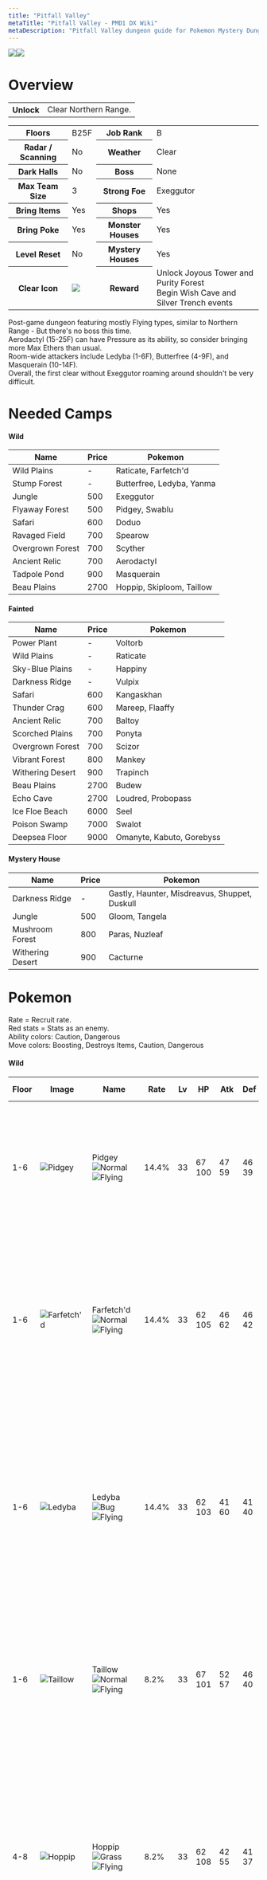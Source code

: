 ```yaml
---
title: "Pitfall Valley"
metaTitle: "Pitfall Valley - PMD1 DX Wiki"
metaDescription: "Pitfall Valley dungeon guide for Pokemon Mystery Dungeon: Rescue Team DX."
---
```


<div class="pageTopImage dungeonPageTopImage2">
  <img src="../images/areas/pitfall_valley.jpg"/><img src="../images/areas/pitfall_valley_2.jpg"/>
</div>

# Overview

<table class="dungeonOverview">
  <tr>
    <th>Unlock</th>
    <td class="highlightYellow">Clear Northern Range.</td>
  </tr>
</table>

<table class="dungeonTable">
  <tr>
    <th>Floors</th>
    <td>B25F</td>
    <th>Job Rank</th>
    <td>B</td>
  </tr>
  <tr>
    <th>Radar / Scanning</th>
    <td>No</td>
    <th>Weather</th>
    <td>Clear</td>
  </tr>
  <tr>
    <th>Dark Halls</th>
    <td>No</td>
    <th>Boss</th>
    <td>None</td>
  </tr>
  <tr>
    <th>Max Team Size</th>
    <td>3</td>
    <th>Strong Foe</th>
    <td>Exeggutor</td>
  </tr>
  <tr>
    <th>Bring Items</th>
    <td>Yes</td>
    <th>Shops</th>
    <td>Yes</td>
  </tr>
  <tr>
    <th>Bring Poke</th>
    <td>Yes</td>
    <th>Monster Houses</th>
    <td>Yes</td>
  </tr>
  <tr>
    <th>Level Reset</th>
    <td>No</td>
    <th>Mystery Houses</th>
    <td>Yes</td>
  </tr>
  <tr>
    <th>Clear Icon</th>
    <td><img src="../images/other/clear_11.jpg"/></td>
    <th>Reward</th>
    <td>Unlock Joyous Tower and Purity Forest<br/>Begin Wish Cave and Silver Trench events</td>
  </tr>
</table>

Post-game dungeon featuring mostly Flying types, similar to Northern Range - But there's no boss this time.<br/>Aerodactyl (15-25F) can have Pressure as its ability, so consider bringing more Max Ethers than usual.<br/>Room-wide attackers include Ledyba (1-6F), Butterfree (4-9F), and Masquerain (10-14F).<br/>Overall, the first clear without Exeggutor roaming around shouldn't be very difficult.

# Needed Camps

#### Wild

|Name|Price|Pokemon|
|-|-|-|
|Wild Plains|-|Raticate, Farfetch'd|
|Stump Forest|-|Butterfree, Ledyba, Yanma|
|Jungle|500|Exeggutor|
|Flyaway Forest|500|Pidgey, Swablu|
|Safari|600|Doduo|
|Ravaged Field|700|Spearow|
|Overgrown Forest|700|Scyther|
|Ancient Relic|700|Aerodactyl|
|Tadpole Pond|900|Masquerain|
|Beau Plains|2700|Hoppip, Skiploom, Taillow|

#### Fainted

|Name|Price|Pokemon|
|-|-|-|
|Power Plant|-|Voltorb|
|Wild Plains|-|Raticate|
|Sky-Blue Plains|-|Happiny|
|Darkness Ridge|-|Vulpix|
|Safari|600|Kangaskhan|
|Thunder Crag|600|Mareep, Flaaffy|
|Ancient Relic|700|Baltoy|
|Scorched Plains|700|Ponyta|
|Overgrown Forest|700|Scizor|
|Vibrant Forest|800|Mankey|
|Withering Desert|900|Trapinch|
|Beau Plains|2700|Budew|
|Echo Cave|2700|Loudred, Probopass|
|Ice Floe Beach|6000|Seel|
|Poison Swamp|7000|Swalot|
|Deepsea Floor|9000|Omanyte, Kabuto, Gorebyss|

#### Mystery House

|Name|Price|Pokemon|
|-|-|-|
|Darkness Ridge|-|Gastly, Haunter, Misdreavus, Shuppet, Duskull|
|Jungle|500|Gloom, Tangela|
|Mushroom Forest|800|Paras, Nuzleaf|
|Withering Desert|900|Cacturne|

# Pokemon

Rate = Recruit rate.<br/>Red stats = Stats as an enemy.<br/>Ability colors: <span class="highlightYellow">Caution</span>, <span class="highlightOrange">Dangerous</span><br/>Move colors: <span class="boost">Boosting</span>, <span class="item">Destroys Items</span>, <span class="caution">Caution</span>, <span class="extreme">Dangerous</span>

#### Wild

|Floor|Image|Name|Rate|Lv|HP|Atk|Def|SpA|SpD|Spe|Exp|Ability + Moves|
|-|-|-|-|-|-|-|-|-|-|-|-|-|
|1-6|![Pidgey](../images/pokemon/016.png)|Pidgey<br/>![Normal](../images/type/normal.gif) ![Flying](../images/type/flying.gif)|14.4%|33|67<br/><span class="redText">100</span>|47<br/><span class="redText">59</span>|46<br/><span class="redText">39</span>|42<br/><span class="redText">55</span>|41<br/><span class="redText">41</span>|53<br/><span class="redText">53</span>|69|Keen Eye or Tangled Feet<br/>Sand Attack / Whirlwind / Twister /<br/>Gust / Tackle / Quick Attack / Agility /<br/>Wing Attack / Feather Dance|
|1-6|![Farfetch'd](../images/pokemon/083.png)|Farfetch'd<br/>![Normal](../images/type/normal.gif) ![Flying](../images/type/flying.gif)|14.4%|33|62<br/><span class="redText">105</span>|46<br/><span class="redText">62</span>|46<br/><span class="redText">42</span>|46<br/><span class="redText">62</span>|46<br/><span class="redText">43</span>|50<br/><span class="redText">50</span>|83|Keen Eye or Inner Focus<br/>Peck / Aerial Ace / Fury Attack / Leer /<br/>Fury Cutter / Sand Attack / Air Cutter /<br/>Poison Jab / Knock Off / Night Slash /<br/>Swords Dance / Brave Bird / Agility /<br/>Slash|
|1-6|![Ledyba](../images/pokemon/165.png)|Ledyba<br/>![Bug](../images/type/bug.gif) ![Flying](../images/type/flying.gif)|14.4%|33|62<br/><span class="redText">103</span>|41<br/><span class="redText">60</span>|41<br/><span class="redText">40</span>|46<br/><span class="redText">63</span>|61<br/><span class="redText">44</span>|59<br/><span class="redText">59</span>|85|Swarm or Early Bird<br/>Tackle / Supersonic / Light Screen /<br/>Bug Buzz / Safeguard / Mach Punch /<br/>Reflect / Comet Punch / Silver Wind /<br/>Swift / Baton Pass / Agility<br/><span class="orangeText">※ Spawns in sleeping groups of 4.</span>|
|1-6|![Taillow](../images/pokemon/276.png)|Taillow<br/>![Normal](../images/type/normal.gif) ![Flying](../images/type/flying.gif)|8.2%|33|67<br/><span class="redText">101</span>|52<br/><span class="redText">57</span>|46<br/><span class="redText">40</span>|41<br/><span class="redText">56</span>|41<br/><span class="redText">43</span>|62<br/><span class="redText">62</span>|77|Guts<br/>Peck / Focus Energy / Quick Attack /<br/>Growl / Wing Attack / Double Team /<br/>Aerial Ace / Quick Guard / Air Slash /<br/>Agility|
|4-8|![Hoppip](../images/pokemon/187.png)|Hoppip<br/>![Grass](../images/type/grass.gif) ![Flying](../images/type/flying.gif)|8.2%|33|62<br/><span class="redText">108</span>|42<br/><span class="redText">55</span>|41<br/><span class="redText">37</span>|42<br/><span class="redText">55</span>|46<br/><span class="redText">37</span>|56<br/><span class="redText">56</span>|65|Chlorophyll or Leaf Guard<br/>Stun Spore / Leech Seed / Tail Whip /<br/>Tackle / Rage Powder / Bullet Seed /<br/>Poison Powder / Synthesis / Splash /<br/>Absorb / Mega Drain / Acrobatics /<br/>Fairy Wind / Sleep Powder|
|4-9|![Butterfree](../images/pokemon/012.png)|Butterfree<br/>![Bug](../images/type/bug.gif) ![Flying](../images/type/flying.gif)|8.2%|33|62<br/><span class="redText">112</span>|36<br/><span class="redText">59</span>|46<br/><span class="redText">38</span>|38<br/><span class="redText">64</span>|36<br/><span class="redText">38</span>|47<br/><span class="redText">47</span>|90|Compound Eyes<br/>Gust / Confusion / Poison Powder /<br/>Stun Spore / Psybeam / Supersonic /<br/>Whirlwind / Safeguard / Bug Buzz /<br/>Sleep Powder / Silver Wind|
|4-9|![Raticate](../images/pokemon/020.png)|Raticate<br/>![Normal](../images/type/normal.gif)|10.8%|33|62<br/><span class="redText">109</span>|52<br/><span class="redText">61</span>|46<br/><span class="redText">42</span>|41<br/><span class="redText">58</span>|46<br/><span class="redText">42</span>|56<br/><span class="redText">56</span>|76|Run Away or Guts<br/>Tackle / Tail Whip / Swords Dance /<br/>Sucker Punch / Quick Attack / Bite /<br/>Pursuit / Scary Face / Hyper Fang /<br/>Focus Energy / Crunch / Assurance|
|4-9|![Spearow](../images/pokemon/021.png)|Spearow<br/>![Normal](../images/type/normal.gif) ![Flying](../images/type/flying.gif)|14.4%|33|67<br/><span class="redText">106</span>|62<br/><span class="redText">60</span>|46<br/><span class="redText">39</span>|46<br/><span class="redText">55</span>|46<br/><span class="redText">41</span>|56<br/><span class="redText">56</span>|71|Keen Eye<br/>Peck / Leer / Fury Attack / Pursuit /<br/>Mirror Move / Roost / Agility / Growl /<br/>Assurance / Focus Energy / Aerial Ace|
|4-25<br/><span class="highlightOrange">Foe</span>|![Exeggutor](../images/pokemon/103.png)<br/><br/>![Shiny](../images/shiny/103.png)|Exeggutor<br/>![Grass](../images/type/grass.gif) ![Psychic](../images/type/psychic.gif)|-6.4%|60|94<br/><span class="redText">555</span>|83<br/><span class="redText">150</span>|60<br/><span class="redText">65</span>|91<br/><span class="redText">150</span>|55<br/><span class="redText">65</span>|107<br/><span class="redText">200</span>|790|Chlorophyll<br/>Egg Bomb / Seed Bomb / Barrage /<br/>Hypnosis / Confusion / Psyshock /<br/>Stomp / Wood Hammer / Leaf Storm<br/><span class="orangeText">※ Friend Bow required to recruit.</span>|
|7-12|![Doduo](../images/pokemon/084.png)|Doduo<br/>![Normal](../images/type/normal.gif) ![Flying](../images/type/flying.gif)|10.8%|33|67<br/><span class="redText">111</span>|67<br/><span class="redText">57</span>|46<br/><span class="redText">43</span>|46<br/><span class="redText">56</span>|46<br/><span class="redText">41</span>|56<br/><span class="redText">56</span>|81|Run Away or Early Bird<br/>Peck / Growl / Quick Attack / Rage /<br/>Fury Attack / Pursuit / Acupressure /<br/>Pluck / Double Hit / Agility / Uproar|
|7-12|![Swablu](../images/pokemon/333.png)|Swablu<br/>![Normal](../images/type/normal.gif) ![Flying](../images/type/flying.gif)|10.8%|33|67<br/><span class="redText">115</span>|52<br/><span class="redText">60</span>|51<br/><span class="redText">43</span>|46<br/><span class="redText">60</span>|51<br/><span class="redText">43</span>|53<br/><span class="redText">53</span>|80|Natural Cure<br/>Mist / Astonish / Disarming Voice /<br/>Growl / Fury Attack / Mirror Move /<br/>Sing / Round / Natural Gift / Refresh /<br/>Take Down / Peck / Safeguard|
|9-15|![Yanma](../images/pokemon/193.png)|Yanma<br/>![Bug](../images/type/bug.gif) ![Flying](../images/type/flying.gif)|14.4%|33|76<br/><span class="redText">116</span>|52<br/><span class="redText">58</span>|51<br/><span class="redText">39</span>|67<br/><span class="redText">62</span>|41<br/><span class="redText">37</span>|59<br/><span class="redText">59</span>|80|Speed Boost or Compound Eyes<br/>Tackle / Foresight / Quick Attack /<br/>Double Team / Sonic Boom / Detect /<br/>Ancient Power / Uproar / Pursuit /<br/>Supersonic|
|10-14|![Masquerain](../images/pokemon/284.png)|Masquerain<br/>![Bug](../images/type/bug.gif) ![Flying](../images/type/flying.gif)|10.8%|33|67<br/><span class="redText">117</span>|46<br/><span class="redText">59</span>|46<br/><span class="redText">41</span>|52<br/><span class="redText">65</span>|46<br/><span class="redText">41</span>|50<br/><span class="redText">50</span>|85|Intimidate<br/>Sweet Scent / Bug Buzz / Whirlwind /<br/>Quick Attack / Bubble / Stun Spore /<br/>Gust / Water Sport / Quiver Dance /<br/>Scary Face / Silver Wind / Air Cutter /<br/>Ominous Wind|
|13-18|![Scyther](../images/pokemon/123.png)|Scyther<br/>![Bug](../images/type/bug.gif) ![Flying](../images/type/flying.gif)|14.4%|33|67<br/><span class="redText">120</span>|73<br/><span class="redText">68</span>|51<br/><span class="redText">40</span>|46<br/><span class="redText">60</span>|46<br/><span class="redText">40</span>|53<br/><span class="redText">53</span>|90|Swarm or Technician<br/>Vacuum Wave / Quick Attack / Leer /<br/>Focus Energy / Slash / False Swipe /<br/>Pursuit / Wing Attack / Fury Cutter /<br/>Razor Wind / Agility|
|15-22|![Skiploom](../images/pokemon/188.png)|Skiploom<br/>![Grass](../images/type/grass.gif) ![Flying](../images/type/flying.gif)|10.8%|33|62<br/><span class="redText">110</span>|42<br/><span class="redText">60</span>|41<br/><span class="redText">39</span>|42<br/><span class="redText">60</span>|46<br/><span class="redText">38</span>|56<br/><span class="redText">53</span>|81|Chlorophyll or Leaf Guard<br/>Stun Spore / Leech Seed / Tail Whip /<br/>Tackle / Fairy Wind / Bullet Seed /<br/>Poison Powder / Synthesis / Splash /<br/>Absorb / Mega Drain / Acrobatics /<br/>Sleep Powder|
|15-25|![Aerodactyl](../images/pokemon/142.png)|Aerodactyl<br/>![Rock](../images/type/rock.gif) ![Flying](../images/type/flying.gif)|10.8%|33|67<br/><span class="redText">125</span>|62<br/><span class="redText">69</span>|46<br/><span class="redText">42</span>|46<br/><span class="redText">61</span>|46<br/><span class="redText">42</span>|62<br/><span class="redText">62</span>|95|Rock Head or Pressure<br/>Iron Head / Thunder Fang / Ice Fang /<br/>Fire Fang / Wing Attack / Supersonic /<br/>Roar / Scary Face / Crunch / Agility /<br/>Bite / Ancient Power<br/><span class="orangeText">※ Can Mega Evolve.</span>|

#### Fainted

|Image|Name|Lv|HP|Atk|Def|SpA|SpD|Spe|
|-|-|-|-|-|-|-|-|-|
|![Raticate](../images/pokemon/020.png)|Raticate<br/>![Normal](../images/type/normal.gif)|35|63|53|47|42|47|58|
|![Vulpix](../images/pokemon/037.png)|Vulpix<br/>![Fire](../images/type/fire.gif)|35|68|53|47|53|52|58|
|![Mankey](../images/pokemon/056.png)|Mankey<br/>![Fighting](../images/type/fighting.gif)|35|68|63|47|48|47|58|
|![Ponyta](../images/pokemon/077.png)|Ponyta<br/>![Fire](../images/type/fire.gif)|37|70|65|48|55|47|70|
|![Seel](../images/pokemon/086.png)|Seel<br/>![Water](../images/type/water.gif)|35|78|53|52|48|52|60|
|![Voltorb](../images/pokemon/100.png)|Voltorb<br/>![Electric](../images/type/electric.gif)|35|68|48|47|53|47|64|
|![Kangaskhan](../images/pokemon/115.png)|Kangaskhan<br/>![Normal](../images/type/normal.gif)|35|78|63|52|42|47|58|
|![Omanyte](../images/pokemon/138.png)|Omanyte<br/>![Rock](../images/type/rock.gif) ![Water](../images/type/water.gif)|35|68|48|62|69|47|52|
|![Kabuto](../images/pokemon/140.png)|Kabuto<br/>![Rock](../images/type/rock.gif) ![Water](../images/type/water.gif)|35|68|69|62|48|47|55|
|![Mareep](../images/pokemon/179.png)|Mareep<br/>![Electric](../images/type/electric.gif)|37|71|51|48|58|47|54|
|![Flaaffy](../images/pokemon/180.png)|Flaaffy<br/>![Electric](../images/type/electric.gif)|37|71|51|48|58|47|54|
|![Scizor](../images/pokemon/212.png)|Scizor<br/>![Bug](../images/type/bug.gif) ![Steel](../images/type/steel.gif)|35|68|75|52|48|47|55|
|![Loudred](../images/pokemon/294.png)|Loudred<br/>![Normal](../images/type/normal.gif)|37|71|57|43|51|42|61|
|![Swalot](../images/pokemon/317.png)|Swalot<br/>![Poison](../images/type/poison.gif)|37|79|55|53|55|47|54|
|![Trapinch](../images/pokemon/328.png)|Trapinch<br/>![Ground](../images/type/ground.gif)|35|64|55|42|45|42|55|
|![Baltoy](../images/pokemon/343.png)|Baltoy<br/>![Ground](../images/type/ground.gif) ![Psychic](../images/type/psychic.gif)|35|68|53|62|48|62|55|
|![Gorebyss](../images/pokemon/368.png)|Gorebyss<br/>![Water](../images/type/water.gif)|35|63|63|62|63|47|52|
|![Budew](../images/pokemon/406.png)|Budew<br/>![Grass](../images/type/grass.gif) ![Poison](../images/type/poison.gif)|35|64|49|42|65|47|55|
|![Happiny](../images/pokemon/440.png)|Happiny<br/>![Normal](../images/type/normal.gif)|35|103|37|37|45|52|52|
|![Probopass](../images/pokemon/476.png)|Probopass<br/>![Rock](../images/type/rock.gif) ![Steel](../images/type/steel.gif)|37|70|49|68|55|67|58|

#### Mystery House

|Image|Name|Image|Name|Image|Name|Image|Name|Image|Name|
|-|-|-|-|-|-|-|-|-|-|
|![Gloom](../images/pokemon/044.png)|Gloom<br/>![Grass](../images/type/grass.gif) ![Poison](../images/type/poison.gif)|![Paras](../images/pokemon/046.png)|Paras<br/>![Bug](../images/type/bug.gif) ![Grass](../images/type/grass.gif)|![Gastly](../images/pokemon/092.png)|Gastly<br/>![Ghost](../images/type/ghost.gif) ![Poison](../images/type/poison.gif)|![Haunter](../images/pokemon/093.png)|Haunter<br/>![Ghost](../images/type/ghost.gif) ![Poison](../images/type/poison.gif)|![Tangela](../images/pokemon/114.png)|Tangela<br/>![Grass](../images/type/grass.gif)|
|![Misdreavus](../images/pokemon/200.png)|Misdreavus<br/>![Ghost](../images/type/ghost.gif)|![Nuzleaf](../images/pokemon/274.png)|Nuzleaf<br/>![Grass](../images/type/grass.gif) ![Dark](../images/type/dark.gif)|![Cacturne](../images/pokemon/332.png)|Cacturne<br/>![Grass](../images/type/grass.gif) ![Dark](../images/type/dark.gif)|![Shuppet](../images/pokemon/353.png)|Shuppet<br/>![Ghost](../images/type/ghost.gif)|![Duskull](../images/pokemon/355.png)|Duskull<br/>![Ghost](../images/type/ghost.gif)|

# Items

#### Floor

|Name|Floors|Rate|
|-|-|-|
|Cover Band|1-25|0.763%|
|Efficient Bandanna|1-25|0.763%|
|Gold Ribbon|1-25|0.0191%|
|Heal Ribbon|1-25|0.191%|
|Insomniscope|1-25|0.191%|
|Joy Ribbon|1-25|0.191%|
|Nullify Bandanna|1-25|0.381%|
|Pecha Scarf|1-25|0.191%|
|Persim Band|1-25|0.191%|
|Scope Lens|1-25|0.191%|
|X-Ray Specs|1-25|0.191%|
|Apple|1-25|2.72%|
|Poke|1-25|57.1%|
|Max Elixir|1-25|1.25%|
|Max Ether|1-25|4.18%|
|Blast Seed|1-25|0.581%|
|Cheri Berry|1-25|0.581%|
|Chesto Berry|1-25|0.291%|
|Empowerment Seed|1-25|0.581%|
|Eyedrop Seed|1-25|1.17%|
|Oran Berry|1-25|2.91%|
|Pecha Berry|1-25|1.45%|
|Rawst Berry|1-25|0.872%|
|Sleep Seed|1-25|0.581%|
|Stun Seed|1-25|0.291%|
|Tiny Reviver Seed|1-25|0.872%|
|Totter Seed|1-25|0.291%|
|Training Seed|1-25|0.145%|
|Warp Seed|1-25|0.291%|
|Iron Spike|1-25|8.15%|
|Geo Pebble|1-25|8.15%|
|Confuse Wand|1-25|0.229%|
|Guiding Wand|1-25|0.229%|
|HP-Swap Wand|1-25|0.229%|
|Petrify Wand|1-25|0.229%|
|Pounce Wand|1-25|0.457%|
|Slow Wand|1-25|0.229%|
|Slumber Wand|1-25|0.457%|
|Stayaway Wand|1-25|0.687%|
|Surround Wand|1-25|0.457%|
|Switcher Wand|1-25|0.229%|
|Tunnel Wand|1-25|0.229%|
|Two-Edged Wand|1-25|0.229%|
|Warp Wand|1-25|0.229%|
|Whirlwind Wand|1-25|0.229%|

#### Shop

|Name|Rate|
|-|-|
|Cover Band|1.94%|
|Efficient Bandanna|1.94%|
|Goggle Specs|0.486%|
|Heal Ribbon|0.486%|
|Insomniscope|0.486%|
|Joy Ribbon|0.486%|
|Nullify Bandanna|0.971%|
|Pecha Scarf|0.486%|
|Persim Band|0.486%|
|Prosper Ribbon|0.486%|
|Recovery Scarf|0.486%|
|Scope Lens|0.486%|
|X-Ray Specs|0.486%|
|Evolution Crystal|5.83%|
|Big Apple|6.8%|
|All Dodge Orb|0.472%|
|All Power-Up Orb|0.472%|
|All Protect Orb|0.472%|
|Bank Orb|0.472%|
|Cleanse Orb|0.472%|
|Decoy Orb|0.472%|
|Drought Orb|0.472%|
|Evasion Orb|0.472%|
|Foe-Hold Orb|0.472%|
|Foe-Seal Orb|0.472%|
|Health Orb|0.472%|
|Helper Orb|0.472%|
|Inviting Orb|0.472%|
|Lasso Orb|0.472%|
|Nullify Orb|0.472%|
|One-Room Orb|0.472%|
|One-Shot Orb|0.472%|
|Rare Quality Orb|0.472%|
|Reset Orb|0.472%|
|Revive All Orb|0.472%|
|See-Trap Orb|0.472%|
|Spurn Orb|0.472%|
|Trapbust Orb|0.472%|
|Weather Lock Orb|0.472%|
|Wigglytuff Orb|2.35%|
|Max Elixir|9.71%|
|Ban Seed|0.868%|
|Cheri Berry|1.74%|
|Chesto Berry|1.74%|
|Decoy Seed|0.868%|
|Empowerment Seed|1.74%|
|Energy Seed|0.868%|
|Pecha Berry|4.35%|
|Pure Seed|0.868%|
|Quick Seed|2.6%|
|Rawst Berry|2.6%|
|Reviver Seed|0.868%|
|Stun Seed|1.74%|
|Tiny Reviver Seed|2.6%|
|Violent Seed|0.868%|
|Iron Spike|4.85%|
|Geo Pebble|4.85%|
|(Random TM)|9.71%|
|Guiding Wand|1.29%|
|HP-Swap Wand|0.648%|
|Pounce Wand|1.29%|
|Slow Wand|1.29%|
|Stayaway Wand|1.29%|
|Surround Wand|1.29%|
|Tunnel Wand|1.29%|
|Two-Edged Wand|0.648%|
|Warp Wand|0.648%|

# Traps

|Name|
|-|
|Wonder Tile|
|Training Switch|
|Spin Trap|
|Trip Trap|
|Slumber Trap|
|Poison Trap|
|Spiky Trap|
|Gust Trap|
|Slow Trap|
|Blast Trap|
|Hunger Trap|
|Seal Trap|
|Grimy Trap|
|Summon Trap|
|Warp Trap|
|PP Leech Trap|
